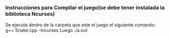 ### Instrucciones para Compilar el juego(se debe tener instalada la biblioteca Ncurses)
 Se ejecuta dentro de la carpeta que este el juego el siguiente comando: g++ Snake.cpp -lncurses 
 Luego ./a.out

